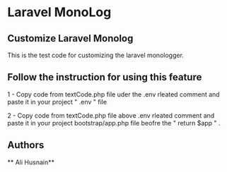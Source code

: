 # Laravel MonoLog

## Customize Laravel Monolog

This is the test code for customizing the laravel monologger. 

## Follow the instruction for using this feature

1 - Copy code from textCode.php file uder the .env rleated comment and paste it in your project " .env " file

2 - Copy code from textCode.php file above .env rleated comment and paste it in your project bootstrap/app.php file beofre the " return $app " .



## Authors

 ** Ali Husnain** 
